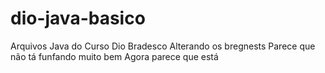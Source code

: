 # dio-java-basico
Arquivos Java do Curso Dio Bradesco
Alterando os bregnests
Parece que não tá funfando muito bem 
Agora parece que está